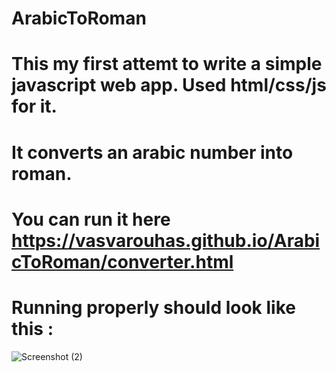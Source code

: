 # ArabicToRoman
# This my first attemt to write a simple javascript web app. Used html/css/js for it.
# It converts an arabic number into roman.
# You can run it here https://vasvarouhas.github.io/ArabicToRoman/converter.html
# Running properly should look like this :
![Screenshot (2)](https://github.com/VasVarouhas/ArabicToRoman/assets/131968265/3d99c17c-866f-4627-95ab-645be1737ed3)
